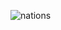 ![nations](https://github.com/ArnauAndrews/Data-Analytics-Projects-Ubiqum/assets/132329252/207cb128-a608-49bc-b68d-5fb074c771bc)

